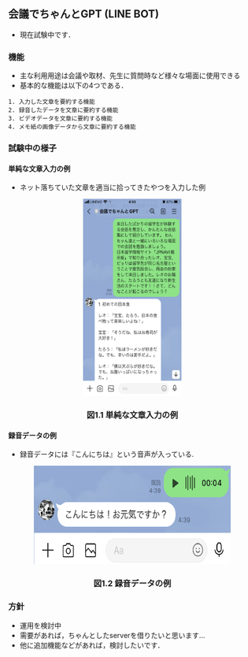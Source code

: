 ## **会議でちゃんとGPT (LINE BOT)**
* 現在試験中です．

### **機能**
* 主な利用用途は会議や取材、先生に質問時など様々な場面に使用できる
* 基本的な機能は以下の4つである．

```
1. 入力した文章を要約する機能
2. 録音したデータを文章に要約する機能
3. ビデオデータを文章に要約する機能
4. メモ紙の画像データから文章に要約する機能
```

### **試験中の様子**
#### 単純な文章入力の例
* ネット落ちていた文章を適当に拾ってきたやつを入力した例
<!-- fig1 -->
<p><div align = "center"><img src="figs/text.png" width = "200px" height = "400px" title ="単純な文章入力の例"></div></p>
<p><h3><div align="center">図1.1 単純な文章入力の例</h3></div></p>

#### 録音データの例
* 録音データには『こんにちは』という音声が入っている.
<!-- fig2 -->
<p><div align = "center"><img src="figs/speech.png" width = "400px" height = "200px" title ="録音データの例"></div></p>
<p><h3><div align="center">図1.2 録音データの例</h3></div></p>

### **方針**
* 運用を検討中
* 需要があれば，ちゃんとしたserverを借りたいと思います…
* 他に追加機能などがあれば，検討したいです．